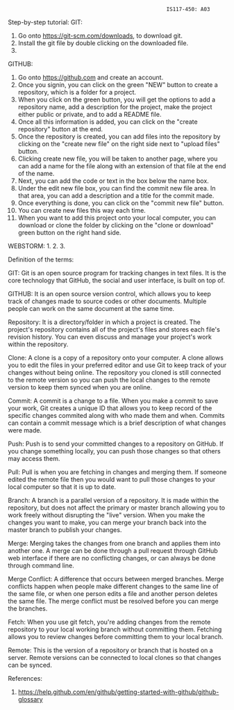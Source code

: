                                                        IS117-450: A03

Step-by-step tutorial: 
GIT:
1. Go onto https://git-scm.com/downloads, to download git.
2. Install the git file by double clicking on the downloaded file.
3. 

GITHUB:
1. Go onto https://github.com and create an account.
2. Once you signin, you can click on the green "NEW" button to create a repository, which is a folder for a project. 
3. When you click on the green button, you will get the options to add a repository name, add a description for the project, make the project either public or private, and to add a README file.
4. Once all this information is added, you can click on the "create repository" button at the end.
5. Once the repository is created, you can add files into the repository by clicking on the "create new file" on the right side next to "upload files" button. 
6. Clicking create new file, you will be taken to another page, where you can add a name for the file along with an extension of that file at the end of the name. 
7. Next, you can add the code or text in the box below the name box. 
8. Under the edit new file box, you can find the commit new file area. In that area, you can add a description and a title for the commit made. 
9. Once everything is done, you can click on the "commit new file" button. 
10. You can create new files this way each time. 
11. When you want to add this project onto your local computer, you can download or clone the folder by clicking on the "clone or download" green button on the right hand side. 

WEBSTORM:
1. 
2.
3.

Definition of the terms: 
  
  GIT: Git is an open source program for tracking changes in text files. It is the core technology that GitHub, the social and user interface, is built on top of.

  GITHUB: It is an open source version control, which allows you to keep track of changes made to source codes or other documents. Multiple people can work on the same document at the same time.

  Repository: It is a directory/folder in which a project is created. The project's repository contains all of the project's files and stores each file's revision history. You can even discuss and manage your project's work within the repository.

  Clone: A clone is a copy of a repository onto your computer. A clone allows you to edit the files in your preferred editor and use Git to keep track of your changes without being online. The repository you cloned is still connected to the remote version so you can push the local changes to the remote version to keep them synced when you are online.

  Commit: A commit is a change to a file. When you make a commit to save your work, Git creates a unique ID that allows you to keep record of the specific changes commited along with who made them and when. Commits can contain a commit message which is a brief description of what changes were made.

  Push: Push is to send your committed changes to a repository on GitHub. If you change something locally, you can push those changes so that others may access them.

  Pull: Pull is when you are fetching in changes and merging them. If someone edited the remote file then you would want to pull those changes to your local computer so that it is up to date.

  Branch: A branch is a parallel version of a repository. It is made within the repository, but does not affect the primary or master branch allowing you to work freely without disrupting the "live" version. When you make the changes you want to make, you can merge your branch back into the master branch to publish your changes.

  Merge: Merging takes the changes from one branch and applies them into another one. A merge can be done through a pull request through GitHub web interface if there are no conflicting changes, or can always be done through command line.

  Merge Conflict: A difference that occurs between merged branches. Merge conflicts happen when people make different changes to the same line of the same file, or when one person edits a file and another person deletes the same file. The merge conflict must be resolved before you can merge the branches.

  Fetch: When you use git fetch, you're adding changes from the remote repository to your local working branch without committing them. Fetching allows you to review changes before committing them to your local branch.

  Remote: This is the version of a repository or branch that is hosted on a server. Remote versions can be connected to local clones so that changes can be synced.


References: 
1. https://help.github.com/en/github/getting-started-with-github/github-glossary
